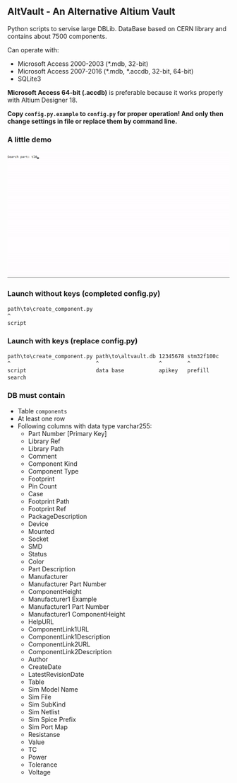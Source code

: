 ## AltVault - An Alternative Altium Vault

Python scripts to servise large DBLib. DataBase based on CERN library and
contains about 7500 components.

Can operate with:
* Microsoft Access 2000-2003 (*.mdb, 32-bit)
* Microsoft Access 2007-2016 (*.mdb, *.accdb, 32-bit, 64-bit)
* SQLite3

**Microsoft Access 64-bit (.accdb)** is preferable because it works properly
with Altium Designer 18.

**Copy `config.py.example` to `config.py` for proper operation! And only then
change settings in file or replace them by command line.**

### A little demo

![A little demo](demo.gif?raw=true "demo.gif")

### Launch without keys (completed config.py)

```
path\to\create_component.py
^
script
```

### Launch with keys (replace config.py)

```
path\to\create_component.py path\to\altvault.db 12345678 stm32f100c
^                           ^                   ^        ^
script                      data base           apikey   prefill search
```

### DB must contain
* Table `components`
* At least one row
* Following columns with data type varchar255:
    * Part Number [Primary Key]
    * Library Ref
    * Library Path
    * Comment
    * Component Kind
    * Component Type
    * Footprint
    * Pin Count
    * Case
    * Footprint Path
    * Footprint Ref
    * PackageDescription
    * Device
    * Mounted
    * Socket
    * SMD
    * Status
    * Color
    * Part Description
    * Manufacturer
    * Manufacturer Part Number
    * ComponentHeight
    * Manufacturer1 Example
    * Manufacturer1 Part Number
    * Manufacturer1 ComponentHeight
    * HelpURL
    * ComponentLink1URL
    * ComponentLink1Description
    * ComponentLink2URL
    * ComponentLink2Description
    * Author
    * CreateDate
    * LatestRevisionDate
    * Table
    * Sim Model Name
    * Sim File
    * Sim SubKind
    * Sim Netlist
    * Sim Spice Prefix
    * Sim Port Map
    * Resistanse
    * Value
    * TC
    * Power
    * Tolerance
    * Voltage

